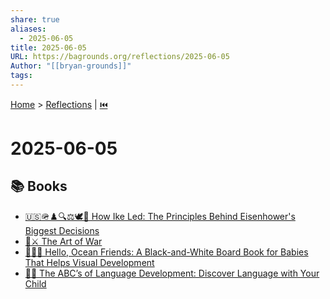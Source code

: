 ```yaml
---
share: true
aliases:
  - 2025-06-05
title: 2025-06-05
URL: https://bagrounds.org/reflections/2025-06-05
Author: "[[bryan-grounds]]"
tags: 
---
```

[Home](../index.md) > [Reflections](./index.md) | [⏮️](./2025-06-04.md)  
# 2025-06-05  
## 📚 Books  
- [🇺🇸🪖♟️🔍⚖️🕊️🤝 How Ike Led: The Principles Behind Eisenhower's Biggest Decisions](../books/how-ike-led-the-principles-behind-eisenhowers-biggest-decisions.md)  
- [🎨⚔️ The Art of War](../books/the-art-of-war.md)  
- [👶🦓🌊 Hello, Ocean Friends: A Black-and-White Board Book for Babies That Helps Visual Development](../books/hello-ocean-friends-a-black-and-white-board-book-for-babies-that-helps-visual-development.md)  
- [👶🔤 The ABC’s of Language Development: Discover Language with Your Child](../books/the-abcs-of-language-development-discover-language-with-your-child.md)